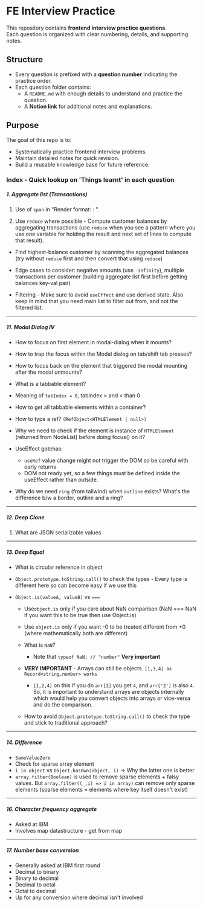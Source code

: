 # FE Interview Practice

This repository contains **frontend interview practice questions**.  
Each question is organized with clear numbering, details, and supporting notes.

## Structure

- Every question is prefixed with a **question number** indicating the practice order.
- Each question folder contains:
  - A `README.md` with enough details to understand and practice the question.
  - A **Notion link** for additional notes and explanations.

## Purpose

The goal of this repo is to:

- Systematically practice frontend interview problems.
- Maintain detailed notes for quick revision.
- Build a reusable knowledge base for future reference.

### Index - Quick lookup on 'Things learnt' in each question

##### 1. Aggregate list (Transactions)

1. Use of `span` in "Render format: <Customer Name>: <Amount>".

2. Use `reduce` where possible - Compute customer balances by aggregating transactions (use `reduce` when you see a pattern where you use one variable for holding the result and next set of lines to compute that result).

- Find highest-balance customer by scanning the aggregated balances (try without `reduce` first and then convert that using `reduce`)

- Edge cases to consider: negative amounts (use `-Infinity`), multiple transactions per customer (building aggregate list first before getting balances key-val pair)

- Filtering - Make sure to avoid `useEffect` and use derived state. Also keep in mind that you need main list to filter out from, and not the filtered list.

---

##### 11. Modal Dialog IV

- How to focus on first element in modal-dialog when it mounts?

- How to trap the focus within the Modal dialog on tab/shift tab presses?

- How to focus back on the element that triggered the modal mounting after the modal unmounts?

- What is a tabbable element?
- Meaning of `tabIndex = 0`, tabIndex > and < than 0
- How to get all tabbable elements within a container?

- How to type a ref? `(RefObject<HTMLElement | null>)`
- Why we need to check if the element is instance of `HTMLElement` (returned from NodeList) before doing focus() on it?

- UseEffect gotchas:

  - `useRef` value change might not trigger the DOM so be careful with early returns
  - DOM not ready yet, so a few things must be defined inside the useEffect rather than outside.

- Why do we need `ring` (from tailwind) when `outline` exists? What's the difference b/w a border, outline and a ring?

---

##### 12. Deep Clone

1. What are JSON serializable values

---

##### 13. Deep Equal

- What is circular reference in object

- `Object.prototype.toString.call()` to check the types - Every type is different here so can become easy if we use this

- `Object.is(valueA, valueB)` vs `===`

  - Use`object.is` only if you care about NaN comparison (NaN === NaN if you want this to be true then use Object.is)

  - Use `object.is` only if you want -0 to be treated different from +0 (where mathematically both are different)

  - What is `NaN`?

    - Note that `typeof NaN; // "number"` **Very important**

  - **VERY IMPORTANT** - Arrays can still be objects. `[1,3,4] as Record<string,number> works`

    - `[1,2,4]` on this if you do `arr[2]` you get `4`, and `arr['2']` is also `4`. So, it is important to understand arrays are objects internally which would help you convert objects into arrays or vice-versa and do the comparison.

  - How to avoid `Object.prototype.toString.call()` to check the type and stick to traditional approach?

---

##### 14. Difference

- `SameValueZero`
- Check for sparse array element
- `i in object` vs `Object.hasOwn(object, i)` -> Why the latter one is better
- `array.filter(Boolean)` is used to remove sparse elements + falsy values. But `array.filter((_,i) => i in array)` can remove only sparse elements (sparse elements = elements where key itself doesn't exist)

---

##### 16. Character frequency aggregate

- Asked at IBM
- Involves map datastructure - get from map

---

##### 17. Number base conversion

- Generally asked at IBM first round
- Decimal to binary
- Binary to decimal
- Decimal to octal
- Octal to decimal
- Up for any conversion where decimal isn't involved
